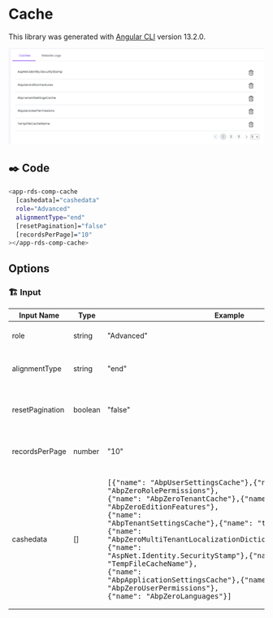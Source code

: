 # Cache

This library was generated with [Angular CLI](https://github.com/angular/angular-cli) version 13.2.0.
<p align="left">
<img src="../../../../../assets/Cache.png" alt="Cache"/>
<p/>

## ✒️ Code
```bash
<app-rds-comp-cache
  [cashedata]="cashedata"
  role="Advanced"
  alignmentType="end"
  [resetPagination]="false"
  [recordsPerPage]="10"
></app-rds-comp-cache>
```

## Options
### 🏗️ Input
<!-- prettier-ignore -->
| Input Name                  | Type                             |Example| Description                                                                  |
| --------------------------- | -------------------------------- |------------| ---------------------------------------------------------------------------- |
| role                     | string                            |"Advanced"|Specify the type of pagination  |                             |
| alignmentType           | string                          | "end"|Specify alignement of pagination  |
|resetPagination                  |  boolean                         | "false"|Specify reseting pagination required or not |
| recordsPerPage                    | number |     "10"|Specify number of records per page              |
| cashedata                | []                           |<pre>[{"name": "AbpUserSettingsCache"},{"name": "AbpZeroRolePermissions"},<br>{"name": "AbpZeroTenantCache"},{"name": "AbpZeroEditionFeatures"},<br>{"name": "AbpTenantSettingsCache"},{"name": "token_validity_key"},<br>{"name": "AbpZeroMultiTenantLocalizationDictionaryCache"},<br>{"name": "AspNet.Identity.SecurityStamp"},{"name": "TempFileCacheName"},<br>{"name": "AbpApplicationSettingsCache"},{"name": "AbpZeroUserPermissions"},<br>{"name": "AbpZeroLanguages"}]</pre>|Specify the cache data  |

